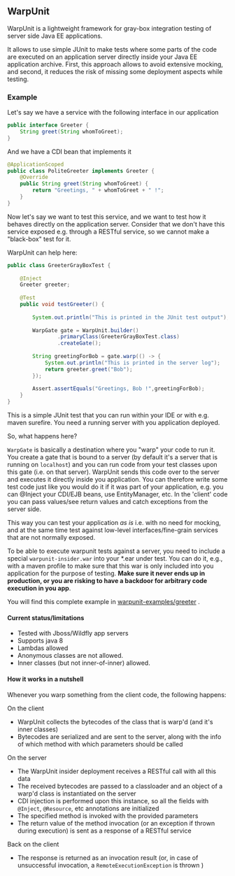 WarpUnit
--------

WarpUnit is a lightweight framework for gray-box integration testing of server side Java EE applications. 

It allows to use simple JUnit to make tests where some parts of the code are executed on an application server directly inside your Java EE application archive. First, this approach allows to avoid extensive mocking, and second, it reduces the risk of missing some deployment aspects while testing.

### Example

Let's say we have a service with the following interface in our application   

``` java  
public interface Greeter {
    String greet(String whomToGreet);
}
```

And we have a CDI bean that implements it  

``` java 
@ApplicationScoped
public class PoliteGreeter implements Greeter {
    @Override
    public String greet(String whomToGreet) {
        return "Greetings, " + whomToGreet + " !";
    }
}
```
Now let's say we want to test this service, and we want to test how it behaves directly on the application server. 
Consider that we don't have this service exposed e.g. through a RESTful service, so we cannot make a "black-box" test for it. 

WarpUnit can help here:
   
``` java 
public class GreeterGrayBoxTest {
 
    @Inject
    Greeter greeter;
 
    @Test
    public void testGreeter() {
 
        System.out.println("This is printed in the JUnit test output");
 
        WarpGate gate = WarpUnit.builder()
                .primaryClass(GreeterGrayBoxTest.class)
                .createGate();
 
        String greetingForBob = gate.warp(() -> {
            System.out.println("This is printed in the server log");
            return greeter.greet("Bob");
        });
 
        Assert.assertEquals("Greetings, Bob !",greetingForBob);
    }
}
``` 

This is a simple JUnit test that you can run within your IDE or with e.g. maven surefire. You need a running server with you application deployed.

So, what happens here?

`WarpGate` is basically a destination where you "warp" your code to run it. You create a gate that is bound to a server (by default it's a server that is running on `localhost`) and you can run code from your test classes upon this gate (i.e. on that server). WarpUnit sends this code over to the server and executes it directly inside you application. You can therefore write some test code just like you would do it if it was part of your application, e.g. you can @Inject your CDI/EJB beans, use EntityManager, etc. In the 'client' code you can pass values/see return values and catch exceptions from the server side.

This way you can test your application *as is* i.e. with no need for mocking, and at the same time test against low-level interfaces/fine-grain services that are not normally exposed.

To be able to execute warpunit tests against a server, you need to include a special `warpunit-insider.war` into your \*.ear under test. You can do it, e.g., with a maven profile to make sure that this war is only included into you application for the purpose of testing. **Make sure it never ends up in production, or you are risking to have a backdoor for arbitrary code execution in you app**.  

You will find this complete example in [warpunit-examples/greeter](https://github.com/dcm4che/WarpUnit/tree/master/warpunit-examples/greeter)
.

#### Current status/limitations

- Tested with Jboss/Wildfly app servers
- Supports java 8
- Lambdas allowed
- Anonymous classes are not allowed. 
- Inner classes (but not inner-of-inner) allowed.
  
#### How it works in a nutshell

Whenever you warp something from the client code, the following happens:
  
On the client  
  
- WarpUnit collects the bytecodes of the class that is warp'd (and it's inner classes)
- Bytecodes are serialized and are sent to the server, along with the info of which method with which parameters should be called

On the server

- The WarpUnit insider deployment receives a RESTful call with all this data 
- The received bytecodes are passed to a classloader and an object of a warp'd class is instantiated on the server 
- CDI injection is performed upon this instance, so all the fields with `@Inject`, `@Resource`, etc annotations are initialized
- The specified method is invoked with the provided parameters
- The return value of the method invocation (or an exception if thrown during execution) is sent as a response of a RESTful service

Back on the client

- The response is returned as an invocation result (or, in case of unsuccessful invocation, a `RemoteExecutionException` is thrown )
